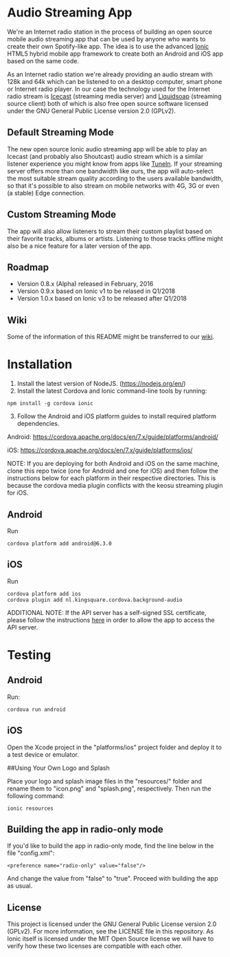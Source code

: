 # Audio Streaming App

We're an Internet radio station in the process of building an open source mobile audio streaming app that can be used by anyone who wants to create their own Spotify-like app. The idea is to use the advanced [Ionic](http://ionicframework.com) HTML5 hybrid mobile app framework to create both an Android and iOS app based on the same code.

As an Internet radio station we're already providing an audio stream with 128k and 64k which can be listened to on a desktop computer, smart phone or Internet radio player. In our case the technology used for the Internet radio stream is [Icecast](http://icecast.org/) (streaming media server) and [Liquidsoap](http://liquidsoap.fm/) (streaming source client) both of which is also free open source software licensed under the GNU General Public License version 2.0 (GPLv2).

## Default Streaming Mode

The new open source Ionic audio streaming app will be able to play an Icecast (and probably also Shoutcast) audio stream which is a similar listener experience you might know from apps like [TuneIn](http://tunein.com/). If your streaming server offers more than one bandwidth like ours, the app will auto-select the most suitable stream quality according to the users available bandwidth, so that it's possible to also stream on mobile networks with 4G, 3G or even (a stable) Edge connection.

## Custom Streaming Mode

The app will also allow listeners to stream their custom playlist based on their favorite tracks, albums or artists. Listening to those tracks offline might also be a nice feature for a later version of the app.

## Roadmap

* Version 0.8.x (Alpha) released in February, 2016
* Version 0.9.x based on Ionic v1 to be relased in Q1/2018
* Version 1.0.x based on Ionic v3 to be released after Q1/2018

## Wiki

Some of the information of this README might be transferred to our [wiki](https://github.com/24hourkirtan/ionic-audio-streaming/wiki).

# Installation

1) Install the latest version of NodeJS. (https://nodejs.org/en/)
2) Install the latest Cordova and Ionic command-line tools by running:
```
npm install -g cordova ionic
```
3) Follow the Android and iOS platform guides to install required platform dependencies. 

Android: https://cordova.apache.org/docs/en/7.x/guide/platforms/android/

iOS: https://cordova.apache.org/docs/en/7.x/guide/platforms/ios/

NOTE: If you are deploying for both Android and iOS on the same machine, clone this repo twice (one for Android and one for iOS) and then follow the instructions below for each platform in their respective directories. This is because the cordova media plugin conflicts with the keosu streaming plugin for iOS.

## Android

Run
```
cordova platform add android@6.3.0
```

## iOS

Run
```
cordova platform add ios
cordova plugin add nl.kingsquare.cordova.background-audio
```

ADDITIONAL NOTE: If the API server has a self-signed SSL certificate, please follow the instructions [here](http://ivancevich.me/articles/ignoring-invalid-ssl-certificates-on-cordova-android-ios/) in order to allow the app to access the API server.


# Testing

## Android

Run:
```
cordova run android
```

## iOS

Open the Xcode project in the "platforms/ios" project folder and deploy it to a test device or emulator.

##Using Your Own Logo and Splash

Place your logo and splash image files in the "resources/" folder and rename them to "icon.png" and "splash.png", respectively. Then run the following command:
```
ionic resources
```

## Building the app in radio-only mode

If you'd like to build the app in radio-only mode, find the line below in the file "config.xml":
```
<preference name="radio-only" value="false"/>
```
And change the value from "false" to "true". Proceed with building the app as usual.

## License

This project is licensed under the GNU General Public License version 2.0 (GPLv2). For more information, see the LICENSE file in this repository. As Ionic itself is licensed under the MIT Open Source license we will have to verify how these two licenses are compatible with each other.
